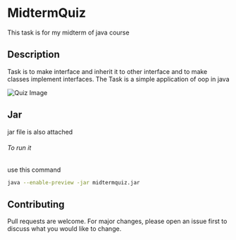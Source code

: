 # MidtermQuiz
This task is for my midterm of java course 

## Description

Task is to make interface and inherit it to other interface and to make classes implement interfaces.
The Task is a simple application of oop in java

![Quiz Image](https://user-images.githubusercontent.com/77116125/208266274-10a73eac-067a-41a5-8c30-06a163addebf.png)


## Jar
jar file is also attached
###### To run it 
use this command
```bash
java --enable-preview -jar midtermquiz.jar
```


## Contributing

Pull requests are welcome. For major changes, please open an issue first
to discuss what you would like to change.

